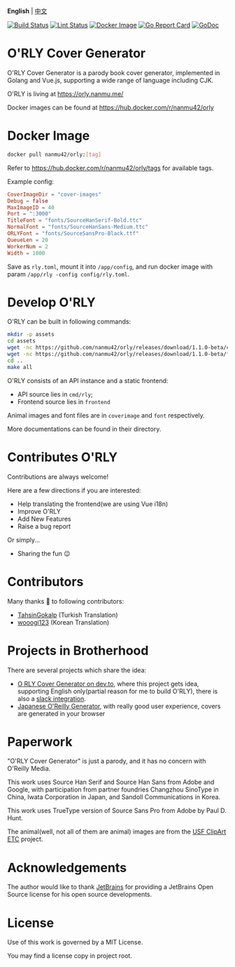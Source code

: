**English** | [中文](https://github.com/nanmu42/orly/blob/master/README_ZH.md)

[![Build Status](https://github.com/nanmu42/orly/workflows/build/badge.svg)](https://github.com/nanmu42/orly/actions)
[![Lint Status](https://github.com/nanmu42/orly/workflows/golangci-lint/badge.svg)](https://github.com/nanmu42/orly/actions)
[![Docker Image](https://github.com/nanmu42/orly/workflows/Docker%20Image/badge.svg)](https://hub.docker.com/r/nanmu42/orly)
[![Go Report Card](https://goreportcard.com/badge/github.com/nanmu42/orly)](https://goreportcard.com/report/github.com/nanmu42/orly)
[![GoDoc](https://godoc.org/github.com/nanmu42/orly?status.svg)](https://godoc.org/github.com/nanmu42/orly)

# O'RLY Cover Generator

O'RLY Cover Generator is a parody book cover generator, 
implemented in Golang and Vue.js,
supporting a wide range of language including CJK.

O'RLY is living at https://orly.nanmu.me/

Docker images can be found at https://hub.docker.com/r/nanmu42/orly

# Docker Image

```bash
docker pull nanmu42/orly:[tag]
```

Refer to https://hub.docker.com/r/nanmu42/orly/tags for available tags.

Example config:

```toml
CoverImageDir = "cover-images"
Debug = false
MaxImageID = 40
Port = ":3000"
TitleFont = "fonts/SourceHanSerif-Bold.ttc"
NormalFont = "fonts/SourceHanSans-Medium.ttc"
ORLYFont = "fonts/SourceSansPro-Black.ttf"
QueueLen = 20
WorkerNum = 2
Width = 1000
```

Save as `rly.toml`, mount it into `/app/config`, and run docker image with param `/app/rly -config config/rly.toml`.

# Develop O'RLY

O'RLY can be built in following commands:

```bash
mkdir -p assets
cd assets
wget -nc https://github.com/nanmu42/orly/releases/download/1.1.0-beta/cover-images.tar.xz
wget -nc https://github.com/nanmu42/orly/releases/download/1.1.0-beta/fonts.tar.xz
cd ..
make all
```

O'RLY consists of an API instance and a static frontend:

* API source lies in `cmd/rly`;
* Frontend source lies in `frontend`

Animal images and font files are in `coverimage` and `font`
respectively.

More documentations can be found in their directory.

# Contributes O'RLY

Contributions are always welcome!

Here are a few directions if you are interested:

* Help translating the frontend(we are using Vue i18n)
* Improve O'RLY
* Add New Features
* Raise a bug report

Or simply...

* Sharing the fun :wink:

# Contributors

Many thanks :hugs: to following contributors:

* [TahsinGokalp](https://github.com/TahsinGokalp) (Turkish Translation)
* [wooogi123](https://github.com/wooogi123) (Korean Translation)

# Projects in Brotherhood

There are several projects which share the idea:

* [O RLY Cover Generator on dev.to](https://dev.to/rly), where this project gets idea, supporting English only(partial reason for me to build O'RLY), there is also a [slack integration](https://dev.to/rlyslack). 
* [Japanese O'Reilly Generator](http://oreilly-generator.com/), with really good user experience, covers are generated in your browser

# Paperwork

"O'RLY Cover Generator" is just a parody, and it has no concern with O'Reilly Media. 

This work uses Source Han Serif and Source Han Sans from Adobe and Google, 
 with participation from partner foundries Changzhou SinoType in China, 
 Iwata Corporation in Japan, and Sandoll Communications in Korea. 
 
This work uses TrueType version of Source Sans Pro from Adobe by Paul D. Hunt.

The animal(well, not all of them are animal) images are from the [USF ClipArt ETC](https://etc.usf.edu/clipart/) project.

# Acknowledgements

The author would like to thank [JetBrains](https://www.jetbrains.com/?from=ORLY-cover-generator) for providing a JetBrains Open Source license for his open source developments.

# License

Use of this work is governed by a MIT License.

You may find a license copy in project root.
